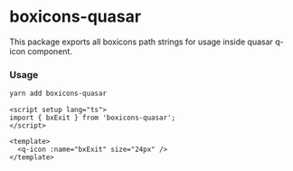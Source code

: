 # boxicons-quasar

This package exports all boxicons path strings for usage inside quasar q-icon component.

### Usage

```bash
yarn add boxicons-quasar
```

```vue
<script setup lang="ts">
import { bxExit } from 'boxicons-quasar';
</script>

<template>
  <q-icon :name="bxExit" size="24px" />
</template>
```
